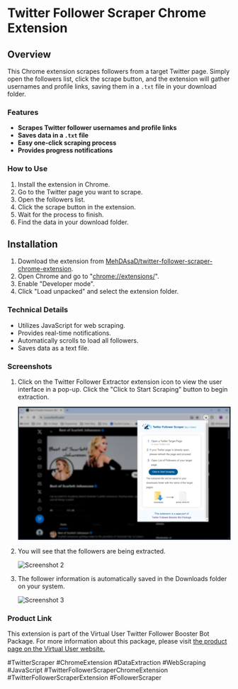 # Twitter Follower Scraper Chrome Extension


## Overview

This Chrome extension scrapes followers from a target Twitter page. Simply open the followers list, click the scrape button, and the extension will gather usernames and profile links, saving them in a `.txt` file in your download folder.


### Features
*   **Scrapes Twitter follower usernames and profile links**
*   **Saves data in a `.txt` file**
*   **Easy one-click scraping process**
*   **Provides progress notifications**


### How to Use
1. Install the extension in Chrome.
2. Go to the Twitter page you want to scrape.
3. Open the followers list.
4. Click the scrape button in the extension.
5. Wait for the process to finish.
6. Find the data in your download folder.


## Installation
1. Download the extension from [MehDAsaD/twitter-follower-scraper-chrome-extension](https://github.com/MehDAsaD/twitter-follower-scraper-chrome-extension/tree/main).
2. Open Chrome and go to "[chrome://extensions/](chrome://extensions/)".
3. Enable "Developer mode".
4. Click "Load unpacked" and select the extension folder.


### Technical Details
- Utilizes JavaScript for web scraping.
- Provides real-time notifications.
- Automatically scrolls to load all followers.
- Saves data as a text file.
  

### Screenshots
1. Click on the Twitter Follower Extractor extension icon to view the user interface in a pop-up. Click the "Click to Start Scraping" button to begin extraction.

   ![Screenshot 1](screenshot/extension-1.png)

2. You will see that the followers are being extracted.

   ![Screenshot 2](screenshot/extension–2.png)

3. The follower information is automatically saved in the Downloads folder on your system.

   ![Screenshot 3](screenshot/extension–3.png)


### Product Link

This extension is part of the Virtual User Twitter Follower Booster Bot Package. For more information about this package, please visit [the product page on the Virtual User website.](https://www.v-user.com/en/side-products/increase-twitter-followers-bot)


#TwitterScraper #ChromeExtension #DataExtraction #WebScraping #JavaScript #TwitterFollowerScraperChromeExtension #TwitterFollowerScraperExtension #FollowerScraper
